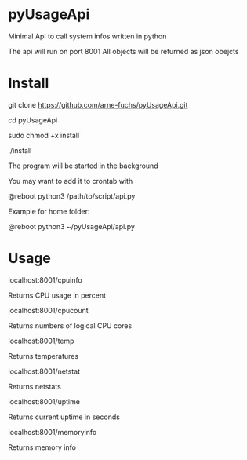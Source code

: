 # pyUsageApi
Minimal Api to call system infos written in python

The api will run on port 8001
All objects will be returned as json obejcts

# Install

git clone https://github.com/arne-fuchs/pyUsageApi.git

cd pyUsageApi

sudo chmod +x install

./install


The program will be started in the background

You may want to add it to crontab with 

@reboot python3 /path/to/script/api.py 

Example for home folder:

@reboot python3 ~/pyUsageApi/api.py

# Usage

localhost:8001/cpuinfo

Returns CPU usage in percent


localhost:8001/cpucount

Returns numbers of logical CPU cores


localhost:8001/temp

Returns temperatures


localhost:8001/netstat

Returns netstats


localhost:8001/uptime

Returns current uptime in seconds


localhost:8001/memoryinfo

Returns memory info
